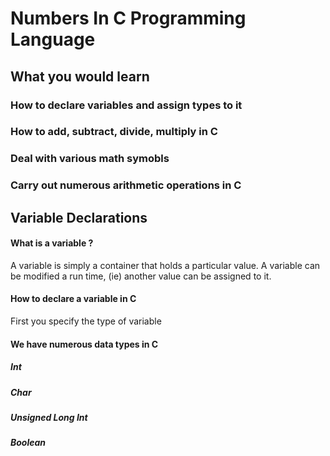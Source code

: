 # Numbers In C Programming Language

## What you would learn

### How to declare variables and assign types to it
### How to add, subtract, divide, multiply in C
### Deal with various math symobls
### Carry out numerous arithmetic operations in C



## Variable Declarations

#### What is a variable ?

A variable is simply a container that holds a particular value. A variable can be modified a run time, (ie) another value can be assigned to it.

#### How to declare a variable in C

First you specify the type of variable

#### We have numerous data types in C

##### Int
##### Char
##### Unsigned Long Int
##### Boolean